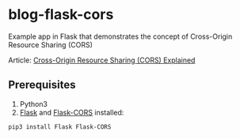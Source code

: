 # blog-flask-cors
Example app in Flask that demonstrates the concept of Cross-Origin Resource Sharing (CORS)

Article: [Cross-Origin Resource Sharing (CORS) Explained](https://maxat-akbanov.com/cross-origin-resource-sharing-cors-explained)

## Prerequisites
1. Python3
2. [Flask](https://flask.palletsprojects.com/en/3.0.x/) and [Flask-CORS](https://flask-cors.readthedocs.io/en/latest/) installed: 
```shell
pip3 install Flask Flask-CORS
```